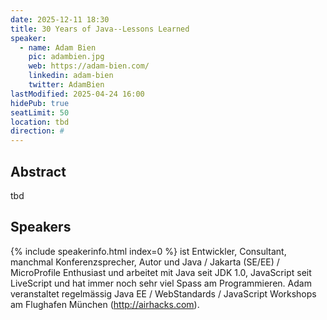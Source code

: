 ```yaml
---
date: 2025-12-11 18:30
title: 30 Years of Java--Lessons Learned
speaker:
  - name: Adam Bien
    pic: adambien.jpg
    web: https://adam-bien.com/
    linkedin: adam-bien
    twitter: AdamBien
lastModified: 2025-04-24 16:00
hidePub: true
seatLimit: 50
location: tbd
direction: #
---
```


## Abstract

tbd


## Speakers

{% include speakerinfo.html index=0 %} ist Entwickler, Consultant, manchmal Konferenzsprecher, Autor und Java / Jakarta (SE/EE) / MicroProfile Enthusiast und arbeitet mit Java seit JDK 1.0, JavaScript seit LiveScript und hat immer noch sehr viel Spass am Programmieren. Adam veranstaltet regelmässig Java EE / WebStandards / JavaScript Workshops am Flughafen München (http://airhacks.com).
